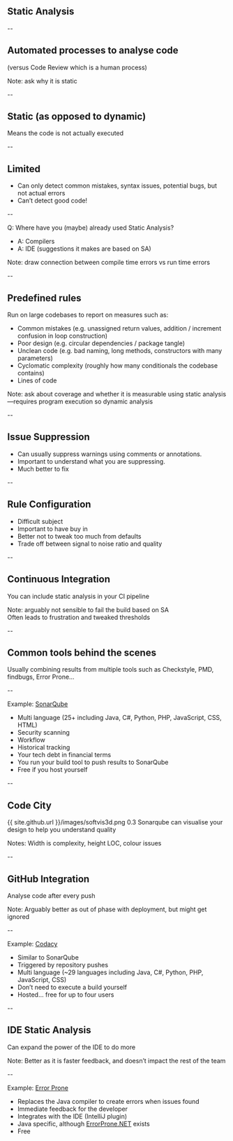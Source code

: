 ## Static Analysis

--

## Automated processes to analyse code

(versus Code Review which is a human process)

Note: ask why it is static  

--

## Static (as opposed to dynamic)

Means the code is not actually executed

--

## Limited

+ Can only detect common mistakes, syntax issues, potential bugs, but not actual errors  
+ Can’t detect good code!

--

Q: Where have you (maybe) already used Static Analysis?

+ A: Compilers
+ A: IDE (suggestions it makes are based on SA)

Note: draw connection between compile time errors vs run time errors  

--

## Predefined rules

Run on large codebases to report on measures such as:

+ Common mistakes (e.g. unassigned return values, addition / increment confusion in loop construction)
+ Poor design (e.g. circular dependencies / package tangle)
+ Unclean code (e.g. bad naming, long methods, constructors with many parameters)
+ Cyclomatic complexity (roughly how many conditionals the codebase contains)
+ Lines of code

Note: ask about coverage and whether it is measurable using static analysis—requires program execution so dynamic analysis  

--

## Issue Suppression

+ Can usually suppress warnings using comments or annotations.
+ Important to understand what you are suppressing.
+ Much better to fix

--

## Rule Configuration

+ Difficult subject
+ Important to have buy in
+ Better not to tweak too much from defaults
+ Trade off between signal to noise ratio and quality

--

## Continuous Integration

You can include static analysis in your CI pipeline

Note: arguably not sensible to fail the build based on SA  
  Often leads to frustration and tweaked thresholds  

--

## Common tools behind the scenes

Usually combining results from multiple tools such as Checkstyle, PMD, findbugs, Error Prone…

--

Example: [SonarQube](https://www.sonarqube.org)

+ Multi language (25+ including Java, C#, Python, PHP, JavaScript, CSS, HTML)
+ Security scanning
+ Workflow
+ Historical tracking
+ Your tech debt in financial terms
+ You run your build tool to push results to SonarQube
+ Free if you host yourself

--

## Code City

<backgroundimage>{{ site.github.url }}/images/softvis3d.png</backgroundimage>
<backgroundimageopacity>0.3</backgroundimageopacity>
Sonarqube can visualise your design to help you understand quality

Notes: Width is complexity, height LOC, colour issues  

--

## GitHub Integration

Analyse code after every push

Note: Arguably better as out of phase with deployment, but might get ignored  

--

Example: [Codacy](https://www.codacy.com)

+ Similar to SonarQube
+ Triggered by repository pushes
+ Multi language (~29 languages including Java, C#, Python, PHP, JavaScript, CSS)
+ Don’t need to execute a build yourself
+ Hosted… free for up to four users

--

## IDE Static Analysis

Can expand the power of the IDE to do more

Note: Better as it is faster feedback, and doesn’t impact the rest of the team  

--

Example: [Error Prone](https://errorprone.info)

+ Replaces the Java compiler to create errors when issues found
+ Immediate feedback for the developer
+ Integrates with the IDE (IntelliJ plugin)
+ Java specific, although [ErrorProne.NET](https://github.com/SergeyTeplyakov/ErrorProne.NET) exists
+ Free